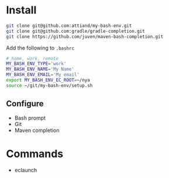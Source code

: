 # Install
```bash
git clone git@github.com:attiand/my-bash-env.git
git clone git@github.com:gradle/gradle-completion.git
git clone https://github.com/juven/maven-bash-completion.git
```

Add the following to `.bashrc`

```bash
# home, work, remote
MY_BASH_ENV_TYPE='work'
MY_BASH_ENV_NAME='My Name'
MY_BASH_ENV_EMAIL='My email'
export MY_BASH_ENV_EC_ROOT=~/nya
source ~/git/my-bash-env/setup.sh
```
## Configure
* Bash prompt
* Git
* Maven completion

# Commands
* eclaunch
